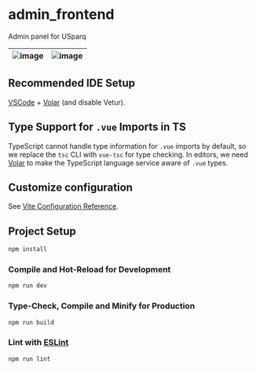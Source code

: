 # admin_frontend

Admin panel for USparq

|![image](https://github.com/instntndls/admin_frontend/assets/42333829/787dd312-2fe1-45ae-9e70-47e0345f80a5)|![image](https://github.com/instntndls/admin_frontend/assets/42333829/a27d5f02-f96d-411c-beb5-49ffa843d782)|
|-|-|







## Recommended IDE Setup

[VSCode](https://code.visualstudio.com/) + [Volar](https://marketplace.visualstudio.com/items?itemName=Vue.volar) (and disable Vetur).

## Type Support for `.vue` Imports in TS

TypeScript cannot handle type information for `.vue` imports by default, so we replace the `tsc` CLI with `vue-tsc` for type checking. In editors, we need [Volar](https://marketplace.visualstudio.com/items?itemName=Vue.volar) to make the TypeScript language service aware of `.vue` types.

## Customize configuration

See [Vite Configuration Reference](https://vitejs.dev/config/).

## Project Setup

```sh
npm install
```

### Compile and Hot-Reload for Development

```sh
npm run dev
```

### Type-Check, Compile and Minify for Production

```sh
npm run build
```

### Lint with [ESLint](https://eslint.org/)

```sh
npm run lint
```
